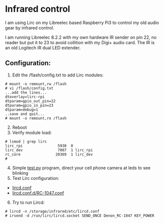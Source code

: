 Infrared control
================

I am using Lirc on my Libreelec based Raspberry Pi3 to control my old audio gear by infrared control.

I am running Libreelec 8.2.2 with my own hardware IR sender on pin 22, no reader but put it to 23 to avoid collition with my Digi+ audio card. The IR is an old Logitech IR dual LED extender.

Configuration:
--------------
1. Edit the /flash/config.txt to add Lirc modules:
  ```
  # mount -o remount,rw /flash
  # vi /flash/config.txt
  ...add the lines...
  dtoverlay=lirc-rpi
  dtparam=gpio_out_pin=22
  dtparam=gpio_in_pin=23
  dtparam=debug=1
  ..save and quit...
  # mount -o remount,ro /flash
  ```
2. Reboot
3. Verify module load:
  ```
  # lsmod | grep lirc
  lirc_rpi                5930  0
  lirc_dev                7007  1 lirc_rpi
  rc_core                20369  1 lirc_dev
  #
  ```
4. Simple [test.py](etc/test.py) program, direct your cell phone camera at leds to see blinking
5. Test Lirc configuration:
  - [lircd.conf](etc/lircd.conf)
  - [lircd.conf.d/RC-1047.conf](etc/lircd.conf.d/RC-1047.conf)
6. Try to run Lircd:
  ```
  # lircd -n /storage/infrared/etc/lircd.conf
  # irsend -d /run/lirc/lircd.socket SEND_ONCE Denon_RC-1047 KEY_POWER
  ```


